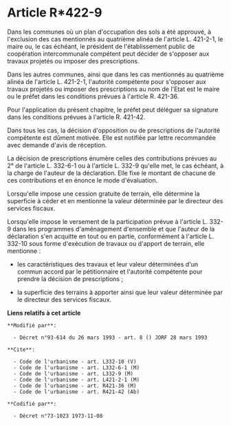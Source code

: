 # Article R*422-9

Dans les communes où un plan d'occupation des sols a été approuvé, à l'exclusion des cas mentionnés au quatrième alinéa de
l'article L. 421-2-1, le maire ou, le cas échéant, le président de l'établissement public de coopération intercommunale
compétent peut décider de s'opposer aux travaux projetés ou imposer des prescriptions.

Dans les autres communes, ainsi que dans les cas mentionnés au quatrième alinéa de l'article L. 421-2-1, l'autorité
compétente pour s'opposer aux travaux projetés ou imposer des prescriptions au nom de l'Etat est le maire ou le préfet dans
les conditions prévues à l'article R. 421-36.

Pour l'application du présent chapitre, le préfet peut déléguer sa signature dans les conditions prévues à l'article R.
421-42.

Dans tous les cas, la décision d'opposition ou de prescriptions de l'autorité compétente est dûment motivée. Elle est
notifiée par lettre recommandée avec demande d'avis de réception.

La décision de prescriptions énumère celles des contributions prévues au 2° de l'article L. 332-6-1 ou à l'article L. 332-9
qu'elle met, le cas échéant, à la charge de l'auteur de la déclaration. Elle fixe le montant de chacune de ces contributions
et en énonce le mode d'évaluation.

Lorsqu'elle impose une cession gratuite de terrain, elle détermine la superficie à céder et en mentionne la valeur déterminée
par le directeur des services fiscaux.

Lorsqu'elle impose le versement de la participation prévue à l'article L. 332-9 dans les programmes d'aménagement d'ensemble
et que l'auteur de la déclaration s'en acquitte en tout ou en partie, conformément à l'article L. 332-10 sous forme
d'exécution de travaux ou d'apport de terrain, elle mentionne :

- les caractéristiques des travaux et leur valeur déterminées d'un commun accord par le pétitionnaire et l'autorité
compétente pour prendre la décision de prescriptions ;

- la superficie des terrains à apporter ainsi que leur valeur déterminée par le directeur des services fiscaux.

**Liens relatifs à cet article**

	**Modifié par**:

	  - Décret n°93-614 du 26 mars 1993 - art. 8 () JORF 28 mars 1993

	**Cite**:

	  - Code de l'urbanisme - art. L332-10 (V)
	  - Code de l'urbanisme - art. L332-6-1 (M)
	  - Code de l'urbanisme - art. L332-9 (M)
	  - Code de l'urbanisme - art. L421-2-1 (M)
	  - Code de l'urbanisme - art. R421-36 (M)
	  - Code de l'urbanisme - art. R421-42 (Ab)

	**Codifié par**:

	  - Décret n°73-1023 1973-11-08
